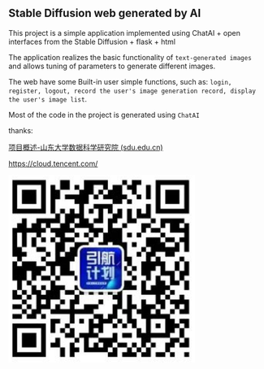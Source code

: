 ## **Stable Diffusion web generated by AI**

This project is a simple application implemented using ChatAI  + open interfaces from the Stable Diffusion  + flask + html

The application realizes the basic functionality of `text-generated images` and allows tuning of parameters to generate different images.

The web have some Built-in user  simple functions, such as: `login, register, logout, record the user's image generation record, display the user's image list`.

Most of the code in the project is generated using `ChatAI`



thanks:

[项目概述-山东大学数据科学研究院 (sdu.edu.cn)](http://dsi.sdu.edu.cn/yhjh/xmgs.htm)

https://cloud.tencent.com/



![image-20230607120119262](doc\images\image-20230607120119262.png)